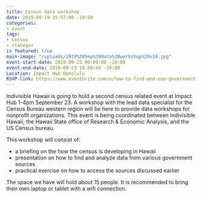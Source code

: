 ```yaml
---
title: Census data workshop
date: 2019-09-19 15:57:00 -10:00
categories:
- event
tags:
- Census
- stategov
is featured: true
main-image: "/uploads/2019%20Sep%20data%20workshop%20v10.jpg"
event-start-date: 2019-09-23 00:00:00 -10:00
event-end-date: 2019-09-23 16:00:00 -10:00
Location: Impact Hub Honolulu
RSVP-link: https://www.eventbrite.com/e/how-to-find-and-use-government-data-tickets-72478708769
---
```


Indivisible Hawaii is going to hold a second census related event at Impact Hub 1-4pm September 23.   A workshop with the lead data specialist for the Census Bureau western region will be here to provide data workshops for nonprofit organizations.  This event is being coordinated between Indivisible Hawaii, the Hawaii State office of Research & Economic Analysis, and the US Census bureau.  

This workshop will consist of:
- a briefing on the how the census is developing in Hawaii
- presentation on how to find and analyze data from various government sources
- practical exercise on how to access the sources discussed earlier 

The space we have will hold about 15 people.  It is recommended to bring their own laptop or tablet with a wifi connection.  